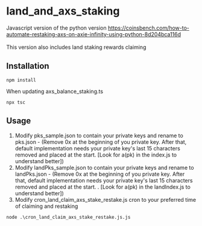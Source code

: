 # land_and_axs_staking

Javascript version of the python version https://coinsbench.com/how-to-automate-restaking-axs-on-axie-infinity-using-python-8d204bca116d
<br/><br/>
This version also includes land staking rewards claiming

## Installation

```
npm install
```

When updating axs_balance_staking.ts

```
npx tsc
```

## Usage

1. Modify pks_sample.json to contain your private keys and rename to pks.json - (Remove 0x at the beginning of you private key. After that, default implementation needs your private key's last 15 characters removed and placed at the start. [Look for a(pk) in the index.js to understand better])
2. Modify landPks_sample.json to contain your private keys and rename to landPks.json - (Remove 0x at the beginning of you private key. After that, default implementation needs your private key's last 15 characters removed and placed at the start. . [Look for a(pk) in the landIndex.js to understand better])
3. Modify cron_land_claim_axs_stake_restake.js cron to your preferred time of claiming and restaking

```
node .\cron_land_claim_axs_stake_restake.js.js
```
